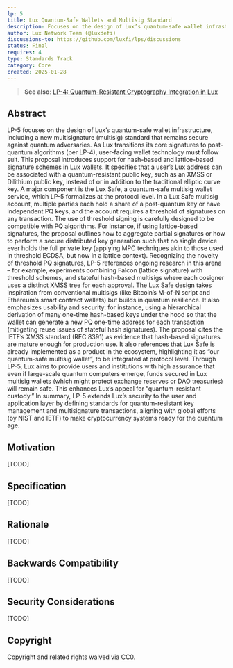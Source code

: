 ```yaml
---
lp: 5
title: Lux Quantum-Safe Wallets and Multisig Standard
description: Focuses on the design of Lux’s quantum-safe wallet infrastructure, including a new multisignature (multisig) standard that remains secure against quantum adversaries.
author: Lux Network Team (@luxdefi)
discussions-to: https://github.com/luxfi/lps/discussions
status: Final
requires: 4
type: Standards Track
category: Core
created: 2025-01-28
---
```


> **See also**: [LP-4: Quantum-Resistant Cryptography Integration in Lux](./lp-4.md)

## Abstract

LP-5 focuses on the design of Lux’s quantum-safe wallet infrastructure, including a new multisignature (multisig) standard that remains secure against quantum adversaries. As Lux transitions its core signatures to post-quantum algorithms (per LP-4), user-facing wallet technology must follow suit. This proposal introduces support for hash-based and lattice-based signature schemes in Lux wallets. It specifies that a user’s Lux address can be associated with a quantum-resistant public key, such as an XMSS or Dilithium public key, instead of or in addition to the traditional elliptic curve key. A major component is the Lux Safe, a quantum-safe multisig wallet service, which LP-5 formalizes at the protocol level. In a Lux Safe multisig account, multiple parties each hold a share of a post-quantum key or have independent PQ keys, and the account requires a threshold of signatures on any transaction. The use of threshold signing is carefully designed to be compatible with PQ algorithms. For instance, if using lattice-based signatures, the proposal outlines how to aggregate partial signatures or how to perform a secure distributed key generation such that no single device ever holds the full private key (applying MPC techniques akin to those used in threshold ECDSA, but now in a lattice context). Recognizing the novelty of threshold PQ signatures, LP-5 references ongoing research in this arena – for example, experiments combining Falcon (lattice signature) with threshold schemes, and stateful hash-based multisigs where each cosigner uses a distinct XMSS tree for each approval. The Lux Safe design takes inspiration from conventional multisigs (like Bitcoin’s M-of-N script and Ethereum’s smart contract wallets) but builds in quantum resilience. It also emphasizes usability and security: for instance, using a hierarchical derivation of many one-time hash-based keys under the hood so that the wallet can generate a new PQ one-time address for each transaction (mitigating reuse issues of stateful hash signatures). The proposal cites the IETF’s XMSS standard (RFC 8391) as evidence that hash-based signatures are mature enough for production use. It also references that Lux Safe is already implemented as a product in the ecosystem, highlighting it as “our quantum-safe multisig wallet”, to be integrated at protocol level. Through LP-5, Lux aims to provide users and institutions with high assurance that even if large-scale quantum computers emerge, funds secured in Lux multisig wallets (which might protect exchange reserves or DAO treasuries) will remain safe. This enhances Lux’s appeal for “quantum-resistant custody.” In summary, LP-5 extends Lux’s security to the user and application layer by defining standards for quantum-resistant key management and multisignature transactions, aligning with global efforts (by NIST and IETF) to make cryptocurrency systems ready for the quantum age.

## Motivation

[TODO]

## Specification

[TODO]

## Rationale

[TODO]

## Backwards Compatibility

[TODO]

## Security Considerations

[TODO]

## Copyright

Copyright and related rights waived via [CC0](../LICENSE.md).